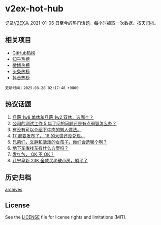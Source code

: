 # v2ex-hot-hub

 记录[V2EX](https://www.v2ex.com/)从 2021-01-06 日至今的热门话题。每小时抓取一次数据，按天[归档](archives)。
 
 ## 相关项目

- [GitHub热榜](https://github.com/lonnyzhang423/github-hot-hub)
- [知乎热榜](https://github.com/lonnyzhang423/zhihu-hot-hub)
- [微博热榜](https://github.com/lonnyzhang423/weibo-hot-hub)
- [头条热榜](https://github.com/lonnyzhang423/toutiao-hot-hub)
- [抖音热榜](https://github.com/lonnyzhang423/douyin-hot-hub)


 `更新时间：2025-08-28 02:17:48 +0800`

## 热议话题

1. [月薪 1w8 单休和月薪 1w2 双休，选哪个？](https://www.v2ex.com/t/1155168)
1. [公司的测试工作 5 年了问的问题还是有点弱智怎么办？](https://www.v2ex.com/t/1155212)
1. [有没有可以介绍下牛肉的懒人做法。](https://www.v2ex.com/t/1155236)
1. [17 都要发布了， 16 的大饼还没兑现。](https://www.v2ex.com/t/1155159)
1. [兄弟们，文静和活泼的女孩子，你们会选哪个啊？](https://www.v2ex.com/t/1155296)
1. [地下车库找车有什么方案吗？](https://www.v2ex.com/t/1155208)
1. [发红包， OK 不 OK？](https://www.v2ex.com/t/1155299)
1. [辽宁阜新 23K 全款买老破小房，躺平了](https://www.v2ex.com/t/1155230)

## 历史归档

[archives](archives)

## License

See the [LICENSE](LICENSE) file for license rights and limitations (MIT).
